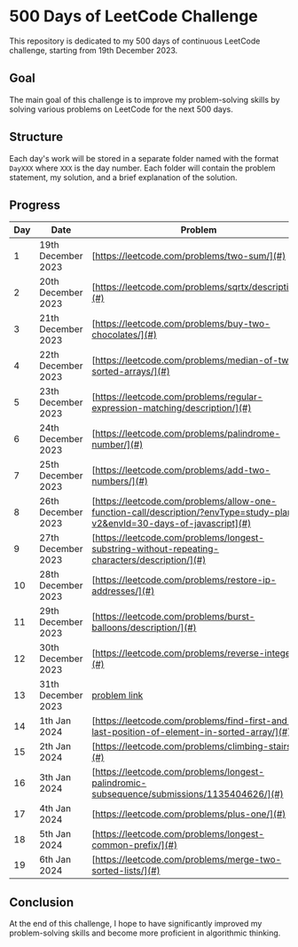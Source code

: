 # 500 Days of LeetCode Challenge

This repository is dedicated to my 500 days of continuous LeetCode challenge, starting from 19th December 2023.

## Goal

The main goal of this challenge is to improve my problem-solving skills by solving various problems on LeetCode for the next 500 days.

## Structure

Each day's work will be stored in a separate folder named with the format `DayXXX` where `XXX` is the day number. Each folder will contain the problem statement, my solution, and a brief explanation of the solution.

## Progress

| Day | Date               | Problem                                                                                              | Solution                                               |
|-----|--------------------|------------------------------------------------------------------------------------------------------|--------------------------------------------------------|
| 1   | 19th December 2023 | [https://leetcode.com/problems/two-sum/](#)                                                          | [https://github.com/silahpapa/leetcode-challenges/blob/main/day-1/index.php](#) |
| 2   | 20th December 2023 | [https://leetcode.com/problems/sqrtx/description/](#)                                                | [https://github.com/silahpapa/leetcode-challenges/blob/main/day-2/index.php](#) |
| 3   | 21th December 2023 | [https://leetcode.com/problems/buy-two-chocolates/](#)                                               | [https://github.com/silahpapa/leetcode-challenges/tree/main/week1/day-3](#) |
| 4   | 22th December 2023 | [https://leetcode.com/problems/median-of-two-sorted-arrays/](#)                                      | [https://github.com/silahpapa/leetcode-challenges/tree/main/week1/day-4](#) |
| 5   | 23th December 2023 | [https://leetcode.com/problems/regular-expression-matching/description/](#)                          | [https://github.com/silahpapa/leetcode-challenges/tree/main/week1/day-5](#) |
| 6   | 24th December 2023 | [https://leetcode.com/problems/palindrome-number/](#)                                                | [https://github.com/silahpapa/leetcode-challenges/tree/main/week1/day-6](#) |
| 7   | 25th December 2023 | [https://leetcode.com/problems/add-two-numbers/](#)                                                  | [https://github.com/silahpapa/leetcode-challenges/tree/main/week1/day-7](#) |
| 8   | 26th December 2023 | [https://leetcode.com/problems/allow-one-function-call/description/?envType=study-plan-v2&envId=30-days-of-javascript](#) | [https://github.com/silahpapa/leetcode-challenges/tree/main/week2/day-1](#) |
| 9   | 27th December 2023 | [https://leetcode.com/problems/longest-substring-without-repeating-characters/description/](#)       | [ https://github.com/silahpapa/leetcode-challenges/tree/main/week2/day-2](#) |
| 10  | 28th December 2023 | [https://leetcode.com/problems/restore-ip-addresses/](#)                                             | [https://github.com/silahpapa/leetcode-challenges/tree/main/week2/day-3](#) |
| 11  | 29th December 2023 | [https://leetcode.com/problems/burst-balloons/description/](#)                                       | [https://github.com/silahpapa/leetcode-challenges/tree/main/week2/day-4](#) |
| 12  | 30th December 2023 | [https://leetcode.com/problems/reverse-integer/](#)                                                  | [https://github.com/silahpapa/leetcode-challenges/tree/main/week2/day-5](#) |
| 13  | 31th December 2023 | [problem link](#)                                                                                    | [solution link](#)                                     |
| 14  | 1th Jan 2024       | [https://leetcode.com/problems/find-first-and-last-position-of-element-in-sorted-array/](#)                                                                                            | [https://github.com/silahpapa/leetcode-challenges/tree/main/week2/day-6](#)                                              |
| 15  | 2th Jan 2024       | [https://leetcode.com/problems/climbing-stairs/](#)                                                                                            | [https://github.com/silahpapa/leetcode-challenges/tree/main/week2/day-7](#)                                              |
| 16  | 3th Jan 2024       | [https://leetcode.com/problems/longest-palindromic-subsequence/submissions/1135404626/](#)           | [ https://github.com/silahpapa/leetcode-challenges/tree/main/week3/day-1](#)                                         |
| 17  | 4th Jan 2024       | [https://leetcode.com/problems/plus-one/](#)              | [https://github.com/silahpapa/leetcode-challenges/tree/main/week3/day-3](#)                                          |
| 18  | 5th Jan 2024       | [https://leetcode.com/problems/longest-common-prefix/](#)              | [https://github.com/silahpapa/leetcode-challenges/tree/main/week3/day-4](#)                                            |
| 19  | 6th Jan 2024       | [https://leetcode.com/problems/merge-two-sorted-lists/](#)               | [https://github.com/silahpapa/leetcode-challenges/tree/main/week3/day-4](#)                                            |
## Conclusion
At the end of this challenge, I hope to have significantly improved my problem-solving skills and become more proficient in algorithmic thinking.
